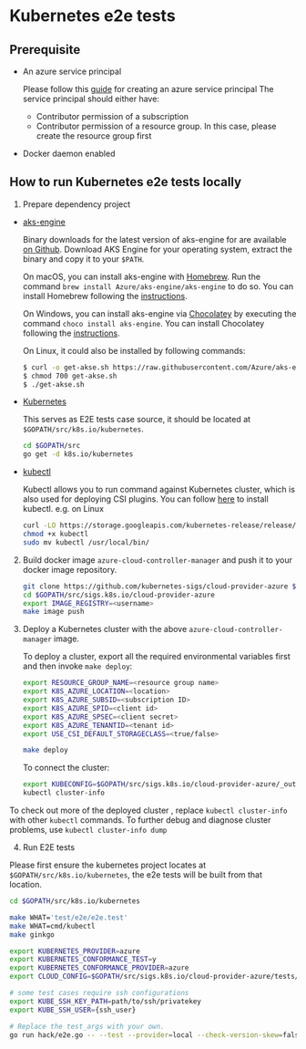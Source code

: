 # Kubernetes e2e tests

## Prerequisite

- An azure service principal

    Please follow this [guide](https://github.com/Azure/aks-engine/blob/master/docs/topics/service-principals.md) for creating an azure service principal
    The service principal should either have:
    - Contributor permission of a subscription
    - Contributor permission of a resource group. In this case, please create the resource group first

- Docker daemon enabled

## How to run Kubernetes e2e tests locally

1. Prepare dependency project

- [aks-engine](https://github.com/Azure/aks-engine)

  Binary downloads for the latest version of aks-engine for are available [on Github](https://github.com/Azure/aks-engine/releases/latest). Download AKS Engine for your operating system, extract the binary and copy it to your `$PATH`.

  On macOS, you can install aks-engine with [Homebrew](https://brew.sh/). Run the command `brew install Azure/aks-engine/aks-engine` to do so. You can install Homebrew following the [instructions](https://brew.sh/).

  On Windows, you can install aks-engine via [Chocolatey](https://chocolatey.org/) by executing the command `choco install aks-engine`. You can install Chocolatey following the [instructions](https://chocolatey.org/install).

  On Linux, it could also be installed by following commands:

  ```sh
  $ curl -o get-akse.sh https://raw.githubusercontent.com/Azure/aks-engine/master/scripts/get-akse.sh
  $ chmod 700 get-akse.sh
  $ ./get-akse.sh
  ```

- [Kubernetes](https://github.com/kubernetes/kubernetes)

    This serves as E2E tests case source, it should be located at `$GOPATH/src/k8s.io/kubernetes`.

    ```sh
    cd $GOPATH/src
    go get -d k8s.io/kubernetes
    ```

- [kubectl](https://kubectl.docs.kubernetes.io/)

  Kubectl allows you to run command against Kubernetes cluster, which is also used for deploying CSI plugins. You can follow [here](https://kubernetes.io/docs/tasks/tools/install-kubectl/#install-kubectl-binary-with-curl) to install kubectl. e.g. on Linux

  ```sh
  curl -LO https://storage.googleapis.com/kubernetes-release/release/$(curl -s https://storage.googleapis.com/kubernetes-release/release/stable.txt)/bin/linux/amd64/kubectl
  chmod +x kubectl
  sudo mv kubectl /usr/local/bin/
  ```

2. Build docker image `azure-cloud-controller-manager` and push it to your docker image repository.

    ```sh
    git clone https://github.com/kubernetes-sigs/cloud-provider-azure $GOPATH/src/sigs.k8s.io/cloud-provider-azure
    cd $GOPATH/src/sigs.k8s.io/cloud-provider-azure
    export IMAGE_REGISTRY=<username>
    make image push
    ```

3. Deploy a Kubernetes cluster with the above `azure-cloud-controller-manager` image.

   To deploy a cluster, export all the required environmental variables first and then invoke `make deploy`:

    ```sh
    export RESOURCE_GROUP_NAME=<resource group name>
    export K8S_AZURE_LOCATION=<location>
    export K8S_AZURE_SUBSID=<subscription ID>
    export K8S_AZURE_SPID=<client id>
    export K8S_AZURE_SPSEC=<client secret>
    export K8S_AZURE_TENANTID=<tenant id>
    export USE_CSI_DEFAULT_STORAGECLASS=<true/false>

    make deploy
    ```

   To connect the cluster:

    ```sh
    export KUBECONFIG=$GOPATH/src/sigs.k8s.io/cloud-provider-azure/_output/$(ls -t _output | head -n 1)/kubeconfig/kubeconfig.$LOCATION.json
    kubectl cluster-info
    ```

To check out more of the deployed cluster , replace `kubectl cluster-info` with other `kubectl` commands. To further debug and diagnose cluster problems, use `kubectl cluster-info dump`


4. Run E2E tests

Please first ensure the kubernetes project locates at `$GOPATH/src/k8s.io/kubernetes`, the e2e tests will be built from that location.

```sh
cd $GOPATH/src/k8s.io/kubernetes

make WHAT='test/e2e/e2e.test'
make WHAT=cmd/kubectl
make ginkgo

export KUBERNETES_PROVIDER=azure
export KUBERNETES_CONFORMANCE_TEST=y
export KUBERNETES_CONFORMANCE_PROVIDER=azure
export CLOUD_CONFIG=$GOPATH/src/sigs.k8s.io/cloud-provider-azure/tests/k8s-azure/manifest/azure.json

# some test cases require ssh configurations
export KUBE_SSH_KEY_PATH=path/to/ssh/privatekey
export KUBE_SSH_USER={ssh_user}

# Replace the test_args with your own.
go run hack/e2e.go -- --test --provider=local --check-version-skew=false --test_args='--ginkgo.focus=Port\sforwarding'
```
